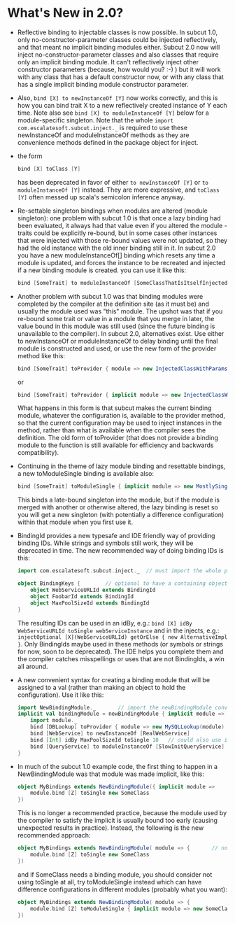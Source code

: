 # What's New in 2.0?

* Reflective binding to injectable classes is now possible. In subcut 1.0, only no-constructor-parameter classes
  could be injected reflectively, and that meant no implicit binding modules either. Subcut 2.0 now
  will inject no-constructor-parameter classes and also classes that require only an implicit binding module.
  It can't reflectively inject other constructor parameters (because, how would you? :-) ) but it will work
  with any class that has a default constructor now, or with any class that has a single implicit binding module
  constructor parameter.

* Also, `bind [X] to newInstanceOf [Y]` now works correctly, and this is how you can bind trait X to a new
  reflectively created instance of Y each time. Note also see `bind [X] to moduleInstanceOf [Y]` below for
  a module-specific singleton. Note that the whole `import com.escalatesoft.subcut.inject._` is required to
  use these newInstanceOf and moduleInstanceOf methods as they are convenience methods defined in the
  package object for inject.

* the form

  ```scala
  bind [X] toClass [Y]
  ```

  has been deprecated in favor of either `to newInstanceOf [Y]` or `to moduleInstanceOf [Y]` instead. They are
  more expressive, and `toClass [Y]` often messed up scala's semicolon inference anyway.

* Re-settable singleton bindings when modules are altered (module singleton): one problem with subcut 1.0 is that once a
  lazy binding had been evaluated, it always had that value even if you altered the module - traits
  could be explicitly re-bound, but in some cases other instances that were injected with those re-bound
  values were not updated, so they had the old instance with the old inner binding still in it. In subcut
  2.0 you have a new moduleInstanceOf[] binding which resets any time a module is updated, and forces
  the instance to be recreated and injected if a new binding module is created. you can use it like this:

  ```scala
  bind [SomeTrait] to moduleInstanceOf [SomeClassThatIsItselfInjected]
  ```

* Another problem with subcut 1.0 was that binding modules were completed by the compiler at the definition site
  (as it must be) and usually the module used was "this" module. The upshot was that if you re-bound some
  trait or value in a module that you merge in later, the value bound in this module was still used (since the
  future binding is unavailable to the compiler). In subcut 2.0, alternatives exist. Use either to newInstanceOf
  or moduleInstanceOf to delay binding until the final module is constructed and used, or use the new form of the
  provider method like this:

  ```scala
  bind [SomeTrait] toProvider { module => new InjectedClassWithParams(param1, param2)(module) } // explicit binding
  ```

  or

  ```scala
  bind [SomeTrait] toProvider { implicit module => new InjectedClassWithParams(param1, param2) } // implicit binding
  ```

  What happens in this form is that subcut makes the current binding module, whatever the configuration is,
  available to the provider method, so that the current configuration may be used to inject instances in the
  method, rather than what is available when the compiler sees the definition. The old form of toProvider (that
  does not provide a binding module to the function is still available for efficiency and backwards compatibility).

* Continuing in the theme of lazy module binding and resettable bindings, a new toModuleSingle binding is available
  also:

  ```scala
  bind [SomeTrait] toModuleSingle { implicit module => new MostlySingletonInstance(param1, param2) }
  ```

  This binds a late-bound singleton into the module, but if the module is merged with another or otherwise altered,
  the lazy binding is reset so you will get a new singleton (with potentially a difference configuration) within
  that module when you first use it.

* BindingId provides a new typesafe and IDE friendly way of providing binding IDs. While strings and symbols still
  work, they will be deprecated in time. The new recommended way of doing binding IDs is this:

  ```scala
  import com.escalatesoft.subcut.inject._  // must import the whole package at present

  object BindingKeys {        // optional to have a containing object, but keeps them organized
      object WebServiceURLId extends BindingId
      object FoobarId extends BindingId
      object MaxPoolSizeId extends BindingId
  }
  ```

  The resulting IDs can be used in an idBy, e.g.: `bind [X] idBy WebServiceURLId toSingle webServiceInstance` and
  in the injects, e.g.: `injectOptional [X](WebServiceURLId) getOrElse { new AlternativeImpl }`. Only BindingIds
  maybe used in these methods (or symbols or strings for now, soon to be deprecated). The IDE helps you complete
  them and the compiler catches misspellings or uses that are not BindingIds, a win all around.

* A new convenient syntax for creating a binding module that will be assigned to a val (rather than making an
  object to hold the configuration). Use it like this:

  ```scala
  import NewBindingModule._       // import the newBindingModule convenience function
  implicit val bindingModule = newBindingModule { implicit module =>   // look ma - no object!
      import module._
      bind [DBLookup] toProvider { module => new MySQLLookup(module) }
      bind [WebService] to newInstanceOf [RealWebService]
      bind [Int] idBy MaxPoolSizeId toSingle 10   // could also use identifiedBy instead of idBy
      bind [QueryService] to moduleInstanceOf [SlowInitQueryService]
  }
  ```

* In much of the subcut 1.0 example code, the first thing to happen in a NewBindingModule was that module was
  made implicit, like this:

  ```scala
  object MyBindings extends NewBindingModule({ implicit module =>
      module.bind [Z] toSingle new SomeClass
  })
  ```

  This is no longer a recommended practice, because the module used by the compiler to satisfy the implicit is
  usually bound too early (causing unexpected results in practice). Instead, the following is the new recommended
  approach:

  ```scala
  object MyBindings extends NewBindingModule( module => {       // note { no longer next to ( either - more readable
      module.bind [Z] toSingle new SomeClass
  })
  ```

  and if SomeClass needs a binding module, you should consider not using toSingle at all, try toModuleSingle instead
  which can have difference configurations in different modules (probably what you want):

  ```scala
  object MyBindings extends NewBindingModule( module => {
      module.bind [Z] toModuleSingle { implicit module => new SomeClass } // implicit here late binds the module
  })
  ```
  